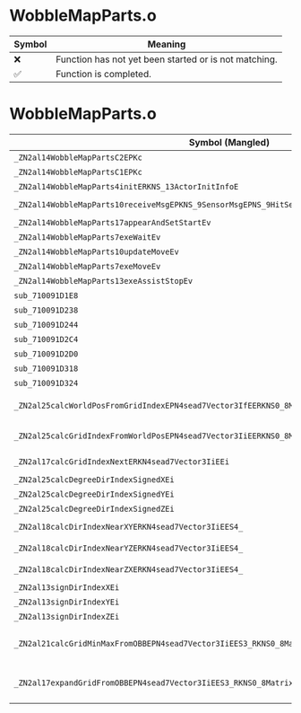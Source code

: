 # WobbleMapParts.o
| Symbol | Meaning 
| ------------- | ------------- 
| :x: | Function has not yet been started or is not matching. 
| :white_check_mark: | Function is completed. 


# WobbleMapParts.o
| Symbol (Mangled) | Symbol (Demangled) | Decompiled? |
| ------------- |  ------------- | ------------- |
| `_ZN2al14WobbleMapPartsC2EPKc` | `al::WobbleMapParts::WobbleMapParts(char const*)` | :x: |
| `_ZN2al14WobbleMapPartsC1EPKc` | `al::WobbleMapParts::WobbleMapParts(char const*)` | :x: |
| `_ZN2al14WobbleMapParts4initERKNS_13ActorInitInfoE` | `al::WobbleMapParts::init(al::ActorInitInfo const&)` | :x: |
| `_ZN2al14WobbleMapParts10receiveMsgEPKNS_9SensorMsgEPNS_9HitSensorES5_` | `al::WobbleMapParts::receiveMsg(al::SensorMsg const*,al::HitSensor *,al::HitSensor *)` | :x: |
| `_ZN2al14WobbleMapParts17appearAndSetStartEv` | `al::WobbleMapParts::appearAndSetStart(void)` | :x: |
| `_ZN2al14WobbleMapParts7exeWaitEv` | `al::WobbleMapParts::exeWait(void)` | :x: |
| `_ZN2al14WobbleMapParts10updateMoveEv` | `al::WobbleMapParts::updateMove(void)` | :x: |
| `_ZN2al14WobbleMapParts7exeMoveEv` | `al::WobbleMapParts::exeMove(void)` | :x: |
| `_ZN2al14WobbleMapParts13exeAssistStopEv` | `al::WobbleMapParts::exeAssistStop(void)` | :x: |
| `sub_710091D1E8` | `` | :x: |
| `sub_710091D238` | `` | :x: |
| `sub_710091D244` | `` | :x: |
| `sub_710091D2C4` | `` | :x: |
| `sub_710091D2D0` | `` | :x: |
| `sub_710091D318` | `` | :x: |
| `sub_710091D324` | `` | :x: |
| `_ZN2al25calcWorldPosFromGridIndexEPN4sead7Vector3IfEERKNS0_8Matrix34IfEERKNS1_IiEE` | `al::calcWorldPosFromGridIndex(sead::Vector3<float> *,sead::Matrix34<float> const&,sead::Vector3<int> const&)` | :x: |
| `_ZN2al25calcGridIndexFromWorldPosEPN4sead7Vector3IiEERKNS0_8Matrix34IfEERKNS1_IfEE` | `al::calcGridIndexFromWorldPos(sead::Vector3<int> *,sead::Matrix34<float> const&,sead::Vector3<float> const&)` | :x: |
| `_ZN2al17calcGridIndexNextERKN4sead7Vector3IiEEi` | `al::calcGridIndexNext(sead::Vector3<int> const&,int)` | :x: |
| `_ZN2al25calcDegreeDirIndexSignedXEi` | `al::calcDegreeDirIndexSignedX(int)` | :x: |
| `_ZN2al25calcDegreeDirIndexSignedYEi` | `al::calcDegreeDirIndexSignedY(int)` | :x: |
| `_ZN2al25calcDegreeDirIndexSignedZEi` | `al::calcDegreeDirIndexSignedZ(int)` | :x: |
| `_ZN2al18calcDirIndexNearXYERKN4sead7Vector3IiEES4_` | `al::calcDirIndexNearXY(sead::Vector3<int> const&,sead::Vector3<int> const&)` | :x: |
| `_ZN2al18calcDirIndexNearYZERKN4sead7Vector3IiEES4_` | `al::calcDirIndexNearYZ(sead::Vector3<int> const&,sead::Vector3<int> const&)` | :x: |
| `_ZN2al18calcDirIndexNearZXERKN4sead7Vector3IiEES4_` | `al::calcDirIndexNearZX(sead::Vector3<int> const&,sead::Vector3<int> const&)` | :x: |
| `_ZN2al13signDirIndexXEi` | `al::signDirIndexX(int)` | :x: |
| `_ZN2al13signDirIndexYEi` | `al::signDirIndexY(int)` | :x: |
| `_ZN2al13signDirIndexZEi` | `al::signDirIndexZ(int)` | :x: |
| `_ZN2al21calcGridMinMaxFromOBBEPN4sead7Vector3IiEES3_RKNS0_8Matrix34IfEES7_RKNS0_9BoundBox3IfEE` | `al::calcGridMinMaxFromOBB(sead::Vector3<int> *,sead::Vector3<int> *,sead::Matrix34<float> const&,sead::Matrix34<float> const&,sead::BoundBox3<float> const&)` | :x: |
| `_ZN2al17expandGridFromOBBEPN4sead7Vector3IiEES3_RKNS0_8Matrix34IfEES7_RKNS0_9BoundBox3IfEE` | `al::expandGridFromOBB(sead::Vector3<int> *,sead::Vector3<int> *,sead::Matrix34<float> const&,sead::Matrix34<float> const&,sead::BoundBox3<float> const&)` | :x: |

